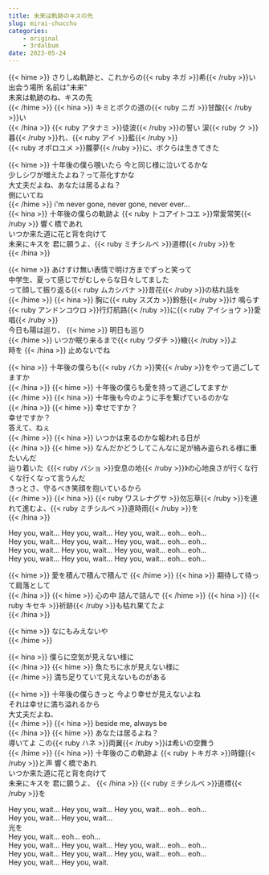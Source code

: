 ```yaml
---
title: 未来は軌跡のキスの先
slug: mirai-chucchu
categories:
    - original
    - 3rdalbum
date: 2023-05-24
---
```


{{< hime >}}
さりしぬ軌跡と、これからの{{< ruby ネガ >}}希{{< /ruby >}}い  
出会う場所 名前は"未来"  
未来は軌跡のね、キスの先  
{{< /hime >}}
{{< hina >}}
キミとボクの道の{{< ruby ニガ >}}甘酸{{< /ruby >}}い  
{{< /hina >}}
{{< ruby アタナミ >}}徒波{{< /ruby >}}の誓い 涙{{< ruby ク >}}暮{{< /ruby >}}れ、{{< ruby アイ >}}藍{{< /ruby >}}  
{{< ruby オボロユメ >}}朧夢{{< /ruby >}}に、ボクらは生きてきた  

{{< hime >}}
十年後の僕ら覗いたら 今と同じ様に泣いてるかな  
少しシワが増えたよね？って茶化すかな  
大丈夫だよね、あなたは居るよね？  
側にいてね  
{{< /hime >}}
i'm never gone, never gone, never ever...  
{{< hina >}}
十年後の僕らの軌跡よ {{< ruby トコアイトコエ >}}常愛常笑{{< /ruby >}} 響く橋であれ  
いつか来た道に花と背を向けて  
未来にキスを 君に願うよ、{{< ruby ミチシルベ >}}道標{{< /ruby >}}を  
{{< /hina >}}

{{< hime >}}
あけすけ無い表情で明け方までずっと笑って  
中学生、夏って感じでがむしゃらな日々してました  
って顔して振り返る{{< ruby ムカシバナ >}}昔花{{< /ruby >}}の枯れ話を  
{{< /hime >}}
{{< hina >}}
胸に{{< ruby スズカ >}}鈴懸{{< /ruby >}}け 鳴らす{{< ruby アンドンコウロ >}}行灯航路{{< /ruby >}}に{{< ruby アイショウ >}}愛唱{{< /ruby >}}  
今日も陽は巡り、
{{< hime >}}
明日も巡り  
{{< /hime >}}
いつか眠り来るまで{{< ruby ワダチ >}}轍{{< /ruby >}}よ  
時を
{{< /hina >}}
止めないでね  

{{< hina >}}
十年後の僕らも{{< ruby バカ >}}笑{{< /ruby >}}をやって過ごしてますか  
{{< /hina >}}
{{< hime >}}
十年後の僕らも愛を持って過ごしてますか  
{{< /hime >}}
{{< hina >}}
十年後も今のように手を繋げているのかな  
{{< /hina >}}
{{< hime >}}
幸せですか？  
幸せですか？  
答えて、ねぇ  
{{< /hime >}}
{{< hina >}}
いつかは来るのかな報われる日が  
{{< /hina >}}
{{< hime >}}
なんだかどうしてこんなに足が絡み盗られる様に重たいんだ  
辿り着いた《{{< ruby バショ >}}安息の地{{< /ruby >}}》の心地良さが行くな行くな行くなって言うんだ  
きっとさ、守るべき笑顔を抱いているから  
{{< /hime >}}
{{< hina >}}
{{< ruby ワスレナグサ >}}勿忘草{{< /ruby >}}を連れて進むよ、{{< ruby ミチシルベ >}}道時雨{{< /ruby >}}を  
{{< /hina >}}

Hey you, wait... Hey you, wait... Hey you, wait... eoh... eoh...  
Hey you, wait... Hey you, wait... Hey you, wait... eoh... eoh...  
Hey you, wait... Hey you, wait... Hey you, wait... eoh... eoh...  
Hey you, wait... Hey you, wait... Hey you, wait... eoh... eoh...  

{{< hime >}}
愛を積んで積んで積んで
{{< /hime >}}
{{< hina >}}
期待して待って肩落として  
{{< /hina >}}
{{< hime >}}
心の中 詰んで詰んで
{{< /hime >}}
{{< hina >}}
{{< ruby キセキ >}}祈跡{{< /ruby >}}も枯れ果てたよ  
{{< /hina >}}

{{< hime >}}
なにもみえないや  
{{< /hime >}}

{{< hina >}}
僕らに空気が見えない様に  
{{< /hina >}}
{{< hime >}}
魚たちに水が見えない様に  
{{< /hime >}}
満ち足りていて見えないものがある  

{{< hime >}}
十年後の僕らきっと 今より幸せが見えないよね  
それは幸せに満ち溢れるから  
大丈夫だよね、  
{{< /hime >}}
{{< hina >}}
beside me, always be  
{{< /hina >}}
{{< hime >}}
あなたは居るよね？  
導いてよ 
この{{< ruby ハネ >}}両翼{{< /ruby >}}は希いの空舞う  
{{< /hime >}}
{{< hina >}}
十年後のこの軌跡よ {{< ruby トキガネ >}}時鐘{{< /ruby >}}と声 響く橋であれ  
いつか来た道に花と背を向けて  
未来にキスを 君に願うよ、
{{< /hina >}}
{{< ruby ミチシルベ >}}道標{{< /ruby >}}を  

Hey you, wait... Hey you, wait... Hey you, wait... eoh... eoh...  
Hey you, wait... Hey you, wait…  
光を  
Hey you, wait... eoh... eoh…  
Hey you, wait... Hey you, wait... Hey you, wait... eoh... eoh...  
Hey you, wait... Hey you, wait... Hey you, wait... eoh... eoh...  
Hey you, wait... Hey you, wait.  
